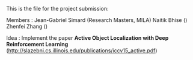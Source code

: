 This is the file for the project submission:

Members : 
Jean-Gabriel Simard (Research Masters, MILA)
Naitik Bhise ()
Zhenfei Zhang ()

Idea : 
Implement the paper **Active Object Localization with Deep Reinforcement Learning** (http://slazebni.cs.illinois.edu/publications/iccv15_active.pdf)


	